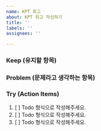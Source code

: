 ```yaml
---
name: KPT 회고
about: KPT 회고 작성하기
title: ''
labels: ''
assignees: ''

---
```


### Keep (유지할 항목)

### Problem (문제라고 생각하는 항목)

### Try (Action Items)
1. [ ] Todo 형식으로 작성해주세요.
2. [ ] Todo 형식으로 작성해주세요.
3. [ ] Todo 형식으로 작성해주세요.
